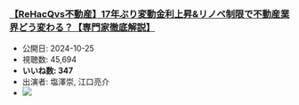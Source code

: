 ### [【ReHacQvs不動産】17年ぶり変動金利上昇&リノベ制限で不動産業界どう変わる？【専門家徹底解説】](https://www.youtube.com/watch?v=buEhVfPLahc)
-   公開日: 2024-10-25
-   視聴数: 45,694
-   **いいね数: 347**
-   出演者: 塩澤崇, 江口亮介
- [![](https://img.youtube.com/vi/buEhVfPLahc/hqdefault.jpg)](https://www.youtube.com/watch?v=buEhVfPLahc)
